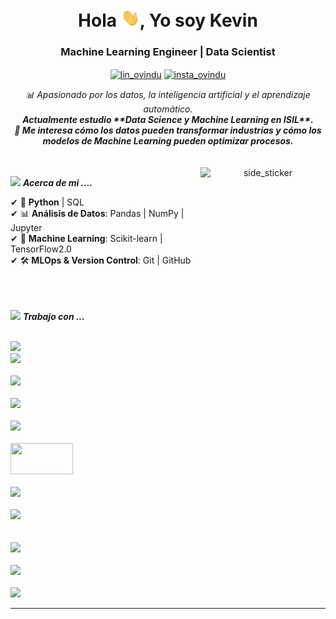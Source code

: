 <h1 align="center">Hola <img src="https://raw.githubusercontent.com/ABSphreak/ABSphreak/master/gifs/Hi.gif" width="30px">, Yo soy Kevin </h1>
<h3 align="center">Machine Learning Engineer | Data Scientist </h3>
<p align="center">
<a href="https://www.linkedin.com/in/kevin-jeremy-ss/" target="blank"><img align="center" src="https://www.vectorlogo.zone/logos/linkedin/linkedin-icon.svg" alt="lin_ovindu" height="40" width="40" /></a>  
<a href="https://www.instagram.com/jeremy.ss.98/" target="blank"><img align="center" src="https://www.vectorlogo.zone/logos/instagram/instagram-icon.svg" alt="insta_ovindu" height="40" width="40" /></a>
</p>
</p>
<p align="center">
  <em>
    📊 Apasionado por los datos, la inteligencia artificial y el aprendizaje automático.
    <br>
      <b>Actualmente estudio **Data Science y Machine Learning en ISIL**.</b>
    <br>
    <b>🚀 Me interesa cómo los datos pueden transformar industrias y cómo los modelos de Machine Learning pueden optimizar procesos.</b>
  </em> 
  <br>
<br><br>
<img align="right" width=200px height=200px alt="side_sticker" src="https://media.giphy.com/media/TEnXkcsHrP4YedChhA/giphy.gif" />

<img src="https://media.giphy.com/media/iY8CRBdQXODJSCERIr/giphy.gif" width="30px">&nbsp;***Acerca de mi ....***

✔ 🐍 **Python** | SQL <br>
✔ 📊 **Análisis de Datos**: Pandas | NumPy | Jupyter <br>
✔ 🤖 **Machine Learning**: Scikit-learn | TensorFlow2.0 <br>
✔ 🛠️ **MLOps & Version Control**: Git |  GitHub  <br> <br> <br> <br>

<img src="https://media.giphy.com/media/iY8CRBdQXODJSCERIr/giphy.gif" width="30px">&nbsp;***Trabajo con ...***
<p align="left">
  
  <code> <img height="50" src="https://www.vectorlogo.zone/logos/github/github-tile.svg"></code>
  <code> <img height="50" src=https://www.vectorlogo.zone/logos/python/python-ar21.svg> </code>
  <code> <img height="50" src="https://www.vectorlogo.zone/logos/jupyter/jupyter-ar21.svg"> </code>
  <code> <img height="50" src="https://www.vectorlogo.zone/logos/w3_html5/w3_html5-icon.svg"> </code>
  <code> <img height="50" src="https://www.vectorlogo.zone/logos/mysql/mysql-ar21.svg"> </code>
  <code> <img height="50" src="https://matplotlib.org/2.2.5/_images/sphx_glr_logos2_001.png" width='100'> </code>
  <code> <img height="50" src="https://upload.wikimedia.org/wikipedia/commons/thumb/e/ed/Pandas_logo.svg/768px-Pandas_logo.svg.png"> </code>
  <code> <img height="50" src="https://www.vectorlogo.zone/logos/numpy/numpy-ar21.svg"> </code><br>
  <code> <img height="50" src="https://www.vectorlogo.zone/logos/javascript/javascript-ar21.svg"> </code>
  <code> <img height="50" src="https://upload.wikimedia.org/wikipedia/commons/0/05/Scikit_learn_logo_small.svg"> </code>
  <code> <img height="50" src="https://www.vectorlogo.zone/logos/tensorflow/tensorflow-ar21.svg"> </code>
  <hr>
